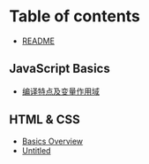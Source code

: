 # Table of contents

- [README](README.md)

## JavaScript Basics

- [编译特点及变量作用域](javascript-basics/bian-yi-te-dian-ji-bian-liang-zuo-yong-yu.md)

## HTML & CSS

- [Basics Overview](html-and-css/untitled-1.md)
- [Untitled](html-and-css/untitled.md)
